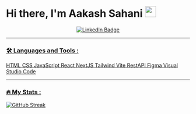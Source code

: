 

<!--
**AakashSahani/AakashSahani** is a ✨ _special_ ✨ repository because its `README.md` (this file) appears on your GitHub profile.

Here are some ideas to get you started:

- 🔭 I’m currently working on ...
- 🌱 I’m currently learning ...
- 👯 I’m looking to collaborate on ...
- 🤔 I’m looking for help with ...
- 💬 Ask me about ...
- 📫 How to reach me: ...
- 😄 Pronouns: ...
- ⚡ Fun fact: ...
-->
<h1> Hi there, I'm Aakash Sahani <img src="https://media.giphy.com/media/hvRJCLFzcasrR4ia7z/giphy.gif" width="30px"/>
</h1>

<div align="center">
   <a href="https://www.linkedin.com/in/aakash-sahani/">
    <img src="https://img.shields.io/badge/LinkedIn-blue?style=for-the-badge&logo=linkedin&logoColor=white&style=plastic" alt="LinkedIn Badge"/> 
</div>

---

### :hammer_and_wrench: Languages and Tools :

HTML
CSS
JavaScript
React
NextJS
Tailwind
Vite
RestAPI
Figma
Visual Studio Code

---

### :fire: My Stats :

[![GitHub Streak](https://streak-stats.demolab.com?user=AakashSahani&theme=vue-dark&border_radius=10)](https://git.io/streak-stats)

